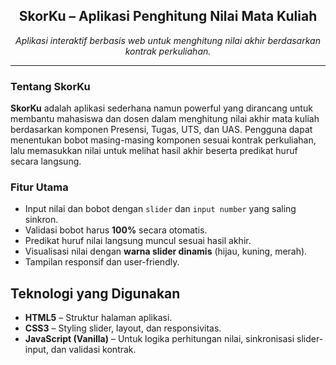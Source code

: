 <h2 align="center">SkorKu – Aplikasi Penghitung Nilai Mata Kuliah</h2>
<p align="center">
  <em>Aplikasi interaktif berbasis web untuk menghitung nilai akhir berdasarkan kontrak perkuliahan.</em>
</p>
<hr/>

<h3>Tentang SkorKu</h3>
<p>
  <strong>SkorKu</strong> adalah aplikasi sederhana namun powerful yang dirancang untuk membantu mahasiswa dan dosen dalam menghitung nilai akhir mata kuliah berdasarkan komponen Presensi, Tugas, UTS, dan UAS.
  Pengguna dapat menentukan bobot masing-masing komponen sesuai kontrak perkuliahan, lalu memasukkan nilai untuk melihat hasil akhir beserta predikat huruf secara langsung.
</p>

<h3>Fitur Utama</h3>
<ul>
  <li>Input nilai dan bobot dengan <code>slider</code> dan <code>input number</code> yang saling sinkron.</li>
  <li>Validasi bobot harus <strong>100%</strong> secara otomatis.</li>
  <li>Predikat huruf nilai langsung muncul sesuai hasil akhir.</li>
  <li>Visualisasi nilai dengan <strong>warna slider dinamis</strong> (hijau, kuning, merah).</li>
  <li>Tampilan responsif dan user-friendly.</li>
</ul>

<h2>Teknologi yang Digunakan</h2>
<ul>
  <li><strong>HTML5</strong> – Struktur halaman aplikasi.</li>
  <li><strong>CSS3</strong> – Styling slider, layout, dan responsivitas.</li>
  <li><strong>JavaScript (Vanilla)</strong> – Untuk logika perhitungan nilai, sinkronisasi slider-input, dan validasi kontrak.</li>
</ul>
